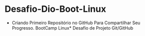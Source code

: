 # Desafio-Dio-Boot-Linux
* Criando  Primeiro Repositório no GitHub Para Compartilhar Seu Progresso. BootCamp Linux*
 Desafio de Projeto Git/GitHub
